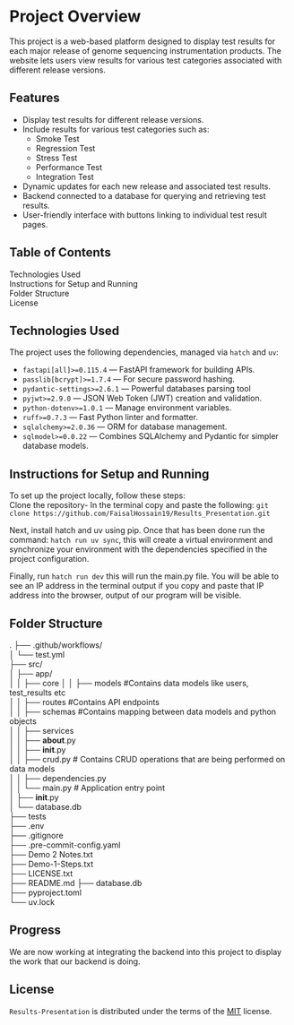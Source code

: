 # Project Overview
This project is a web-based platform designed to display test results for each major release of genome sequencing instrumentation products. The website lets users view results for various test categories associated with different release versions.

## Features
- Display test results for different release versions.
- Include results for various test categories such as:
  - Smoke Test
  - Regression Test
  - Stress Test
  - Performance Test
  - Integration Test
- Dynamic updates for each new release and associated test results.
- Backend connected to a database for querying and retrieving test results.
- User-friendly interface with buttons linking to individual test result pages.

## Table of Contents
Technologies Used <br>
Instructions for Setup and Running <br>
Folder Structure <br>
License<br>


## Technologies Used
The project uses the following dependencies, managed via `hatch` and `uv`:

- `fastapi[all]>=0.115.4` — FastAPI framework for building APIs.
- `passlib[bcrypt]>=1.7.4` — For secure password hashing.
- `pydantic-settings>=2.6.1` — Powerful databases parsing tool
- `pyjwt>=2.9.0` — JSON Web Token (JWT) creation and validation.
- `python-dotenv>=1.0.1` — Manage environment variables.
- `ruff>=0.7.3` — Fast Python linter and formatter.
- `sqlalchemy>=2.0.36` — ORM for database management.
- `sqlmodel>=0.0.22` — Combines SQLAlchemy and Pydantic for simpler database models.

## Instructions for Setup and Running
To set up the project locally, follow these steps: <br>
Clone the repository-
In the terminal copy and paste the following: `git clone https://github.com/FaisalHossain19/Results_Presentation.git` <br>

Next, install hatch and uv using pip. Once that has been done run the command: `hatch run uv sync`, this will create a virtual environment and synchronize your environment with the dependencies specified in the project configuration. <br>

Finally, run `hatch run dev` this will run the main.py file. You will be able to see an IP address in the terminal output if you copy and paste that IP address into the browser, output of our program will be visible.

## Folder Structure

.
├── .github/workflows/     <br>
│   └── test.yml <br>
├── src/           <br>
│   ├── app/        <br>
│   │   ├── core
│   │   ├── models                      #Contains data models like users, test_results etc   <br>
│   │   ├── routes                      #Contains API endpoints    <br>
│   │   ├── schemas                     #Contains mapping between data models and python objects  <br>
│   │   ├── services                         <br>
│   │   ├── __about__.py                     <br>
│   │   ├── __init__.py                       <br>
│   │   ├── crud.py           # Contains CRUD operations that are being performed on data models    <br>
│   │   ├── dependencies.py                         <br>
│   │   └── main.py                      # Application entry point          <br>
│   ├── __init__.py                            <br>
│   └── database.db                             <br>
├── tests                                     <br>
├── .env                                        <br>
├── .gitignore                                   <br>
├── .pre-commit-config.yaml                        <br>
├── Demo 2 Notes.txt                               <br>
├── Demo-1-Steps.txt                                <br>
├── LICENSE.txt                                     <br>
├── README.md
├── database.db  <br>
├── pyproject.toml  <br>
└── uv.lock  <br>

## Progress
We are now working at integrating the backend into this project to display the work that our backend is doing.
## License

`Results-Presentation` is distributed under the terms of the [MIT](https://spdx.org/licenses/MIT.html) license.
